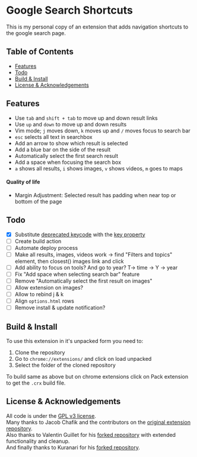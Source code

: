 # Google Search Shortcuts

This is my personal copy of an extension that adds navigation shortcuts to the google search page.

## Table of Contents
- [Features](#features)
- [Todo](#todo)
- [Build & Install](#build--install)
- [License & Acknowledgements](#license--acknowledgements)


## Features
- Use `tab` and `shift + tab` to move up and down result links
- Use `up` and `down` to move up and down results
- Vim mode; `j` moves down, `k` moves up and `/` moves focus to search bar
- `esc` selects all text in searchbox
- Add an arrow to show which result is selected
- Add a blue bar on the side of the result
- Automatically select the first search result
- Add a space when focusing the search box
- `a` shows all results, `i` shows images, `v` shows videos, `m` goes to maps

#### Quality of life
- Margin Adjustment: Selected result has padding when near top or bottom of the page


## Todo
- [x] Substitute [deprecated keycode](https://developer.mozilla.org/en-US/docs/Web/API/KeyboardEvent/keyCode) with the [key property](https://developer.mozilla.org/en-US/docs/Web/API/KeyboardEvent/key)
- [ ] Create build action
- [ ] Automate deploy process
- [ ] Make all results, images, videos work -> find "Filters and topics" element, then closest() images link and click
- [ ] Add ability to focus on tools? And go to year? T-> time -> Y -> year
- [ ] Fix "Add space when selecting search bar" feature
- [ ] Remove "Automatically select the first result on images"
- [ ] Allow extension on images?
- [ ] Allow to rebind j & k
- [ ] Align `options.html` rows
- [ ] Remove install & update notification?

## Build & Install
To use this extension in it's unpacked form you need to:

1. Clone the repository
2. Go to `chrome://extensions/` and click on load unpacked
3. Select the folder of the cloned repository

To build same as above but on chrome extensions click on Pack extension to get the `.crx` build file.

## License & Acknowledgements
All code is under the [GPL v3 license][gpl3].  
Many thanks to Jacob Chafik and the contributors on the [original extension repository][jchafik].  
Also thanks to Valentin Guillet for his [forked repository][Valentin-Guillet] with extended functionality and cleanup.  
And finally thanks to Kuranari for his [forked repository][kuranari].


[gpl3]: https://www.gnu.org/licenses/gpl-3.0.en.html
[jchafik]: https://github.com/jchafik/google-search-shortcuts
[Valentin-Guillet]: https://github.com/Valentin-Guillet/google-search-shortcuts
[kuranari]: https://github.com/kuranari/google-search-shortcuts
